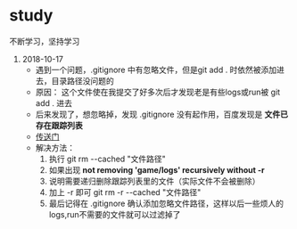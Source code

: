 # study
不断学习，坚持学习


1. 2018-10-17
    * 遇到一个问题，.gitignore 中有忽略文件，但是git add . 时依然被添加进去，目录路径没问题的
    * 原因： 这个文件使在我提交了好多次后才发现老是有些logs或run被 git add . 进去
    * 后来发现了，想忽略掉，发现  .gitignore 没有起作用，百度发现是 **文件已存在跟踪列表**
    * [传送门](https://blog.csdn.net/u012012240/article/details/70172886)
    * 解决方法： 
        1. 执行  git rm --cached "文件路径"
        1. 如果出现 **not removing 'game/logs' recursively without -r**
        1. 说明需要递归删除跟踪列表里的文件（实际文件不会被删除）
        1. 加上 -r 即可   git rm -r --cached "文件路径"
        1. 最后记得在  .gitignore  确认添加忽略文件路径，这样以后一些烦人的logs,run不需要的文件就可以过滤掉了
